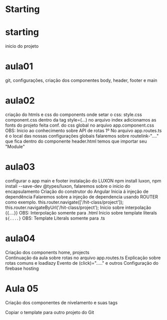 # Starting

# starting
inicio do projeto
# aula01
git, configurações, criação dos componentes body, header, footer e main
# aula02
criação do htmls e css do components
onde setar o css:
style.css
component.css
dentro da tag style=(...)
no arquivo index adicionamos as fonts do projeto
feita conf. do css global no arquivo app.component.css
OBS: Inicio ao conhecimento sobre API de rotas
1º No arquivo app.routes.ts é o local das nossas configurações globais
falaremos sobre routelink-"...." que fica dentro do componente header.html
temos que importar seu "Module"
# aula03
configurar o app main e footer
instalação do LUXON npm install luxon, npm install --save-dev @types/luxon, falaremos sobre o inicio do encapsulamento
Criação do construtor do Angular
Inicia á injeção de dependência
Falaremos sobre a injeção de dependencia usando ROUTER como exemplo. this.router.navigate(['/hit-class/project']); this.router.navigateByUrl('/hit-class/project');
Inicio sobre interpolação {{....}} OBS: Interpolação somente para .html
Inicio sobre template literals `${....}` OBS: Template Literals somente para .ts
# aula04
Criação dos components home, projects  
Continuação da aula sobre rotas no arquivo app.routes.ts
Explicação sobre rotas comuns e loadlazy
Evento de (click)="....." e outros
Configuração do firebase hosting

# Aula 05
Criação dos componentes de nivelamento e suas tags

Copiar o template para outro projeto do Git
